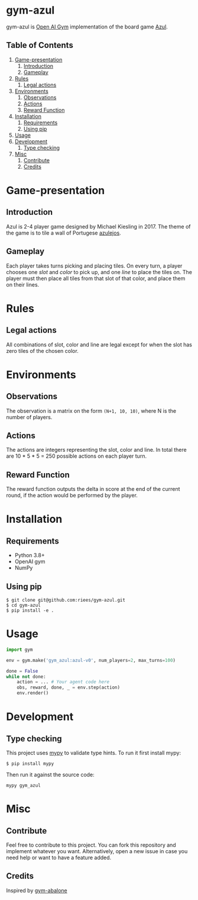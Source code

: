 # gym-azul

gym-azul is [Open AI Gym](https://github.com/openai/gym) implementation of the board game [Azul](https://en.wikipedia.org/wiki/Azul_(board_game)).

## Table of Contents

1. [Game-presentation](#Game-presentation)
   1. [Introduction](#Introduction)
   2. [Gameplay](#Gameplay)
2. [Rules](#Rules)
   1. [Legal actions](#Permitted-moves)
3. [Environments](#Environments)
   1. [Observations](#Observations)
   2. [Actions](#Actions)
   3. [Reward Function](#Reward-Function)
4. [Installation](#Installation)
   1. [Requirements](#Requirements)
   2. [Using pip](#Using-pip)
5. [Usage](#Usage)
6. [Development](#Development)
   1. [Type checking](#Type-checking)
7. [Misc](#Misc)
   1. [Contribute](#Contribute)
   2. [Credits](#Credits)
   
# Game-presentation

## Introduction

Azul is 2-4 player game designed by Michael Kiesling in 2017. The theme of the game is to tile a
wall of Portugese [azulejos](https://en.wikipedia.org/wiki/Azulejo).

## Gameplay

Each player takes turns picking and placing tiles. On every turn, a player chooses one *slot* and
*color* to pick up, and one *line* to place the tiles on. The player must then place all tiles from
that slot of that color, and place them on their lines.

# Rules

## Legal actions

All combinations of slot, color and line are legal except for when the slot has zero tiles of the
chosen color.

# Environments

## Observations

The observation is a matrix on the form `(N+1, 10, 10)`, where N is the number of players.

## Actions

The actions are integers representing the slot, color and line. In total there are 10 * 5 * 5 = 250
possible actions on each player turn.

## Reward Function

The reward function outputs the delta in score at the end of the current round, if the action
would be performed by the player.

# Installation

## Requirements

- Python 3.8+
- OpenAI gym
- NumPy

##  Using pip

```
$ git clone git@github.com:riees/gym-azul.git
$ cd gym-azul
$ pip install -e .
```

# Usage

```python
import gym

env = gym.make('gym_azul:azul-v0', num_players=2, max_turns=100)

done = False
while not done:
    action = ... # Your agent code here
    obs, reward, done, _ = env.step(action)
    env.render()
```

# Development

## Type checking

This project uses [mypy](http://mypy-lang.org/) to validate type hints. 
To run it first install mypy:

```
$ pip install mypy
```

Then run it against the source code:
```
mypy gym_azul
```

# Misc

## Contribute

Feel free to contribute to this project. You can fork this repository and implement whatever you want. Alternatively, open a new issue in case you need help or want to have a feature added.

## Credits

Inspired by [gym-abalone](https://github.com/towzeur/gym-abalone)
